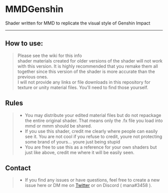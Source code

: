 # MMDGenshin
Shader written for MMD to replicate the visual style of Genshin Impact

***

## How to use:
> Please see the wiki for this info
> <br> shader materials created for older versions of the shader will not work with this version. It is highly recommended that you remake them all together since this version of the shader is more accurate than the previous ones.
> <br> I will not provide any links or file downloads in this repository for texture or unity material files. You'll need to find those yourself. 
> <br> 

## Rules 
> - You may distribute your edited material files but do not repackage the entire original shader. That means only the .fx file you load into mmd or mmm should be shared.
> - If you use this shader, credit me clearly where people can easily see it.  You are not cool if you refuse to credit, youre not protecting some brand of yours... youre just being stupid 
> - You are free to use this as a reference for your own shaders but just like above, credit me where it will be easily seen.

## Contact 
> - If you find any issues or have questions, feel free to create a new issue here or DM me on [Twitter](https://twitter.com/Manashiku) or on Discord ( mana#3458 ). 
> 
